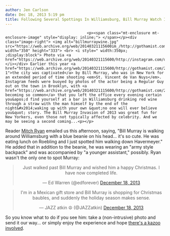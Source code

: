 ```yaml
---
author: Jen Carlson
date: Dec 18, 2013 5:19 pm
title: Following Several Spottings In Williamsburg, Bill Murray Watch Is ON
---
```


	
										<p><span class="mt-enclosure mt-enclosure-image" style="display: inline;"> </span></p><div class="image-right"> <img alt="billmurraywine.jpg" src="https://web.archive.org/web/20140321115600im_/http://gothamist.com/attachments/arts_jen/billmurraywine.jpg" width="350" height="333"> <br> <i style=" width:350px; ;display:block"> Photo via <a href="https://web.archive.org/web/20140321115600/http://instagram.com/danieldelaney">danieldelaney</a></i></div> Earlier this year <a href="https://web.archive.org/web/20140321115600/http://gothamist.com/2013/08/05/city_continues_to_be_enraptured_by.php#photo-1">the city was captivated</a> by Bill Murray, who was in New York for an extended period of time shooting <em>St. Vincent de Van Nuys</em>. Instagram feeds were buoyed by photos of the actor being a Regular Guy out on the town in Brooklyn, with <a href="https://web.archive.org/web/20140321115600/http://gothamist.com/2013/07/24/have_you_run_into_bill_murray_yet.php">encounters becoming so common</a> that you left the office every evening certain you&apos;d find yourself at a bar in Williamsburg drinking red wine through a straw with the man himself by the end of the night&#x2014;waking up with your own &quot;no one will ever believe you&quot; story. The Bill Murray Invasion of 2013 was great fun for New Yorkers, even those not typically affected by celebrity. And we may be seeing a second coming...<p></p>

<p>Reader <a href="https://web.archive.org/web/20140321115600/https://twitter.com/mitchryansucks/status/413413618714415105">Mitch Ryan</a> emailed us this afternoon, saying, &quot;Bill Murray is walking around Williamsburg with a blue beanie on his head... it&apos;s so cute. He was eating lunch on Roebling and I just spotted him walking down Havermeyer.&quot; He added that in addition to the beanie, he was wearing an &quot;army style backpack&quot; and was accompanied by &quot;a younger assistant,&quot; possibly. Ryan wasn&apos;t the only one to spot Murray:</p>

<center><blockquote class="twitter-tweet" lang="en"><p>Just walked past Bill Murray and wished him a happy Christmas. I have now completed life.</p>&#x2014; Ed Warren (@edforever) <a href="https://web.archive.org/web/20140321115600/https://twitter.com/edforever/statuses/413399042786623488">December 18, 2013</a></blockquote>
<script async src="//web.archive.org/web/20140321115600js_/http://platform.twitter.com/widgets.js" charset="utf-8"></script></center>

<center><blockquote class="twitter-tweet" lang="en"><p>I&apos;m in a Mexican gift store and Bill Murray is shopping for Christmas baubles, and suddenly the holiday season makes sense.</p>&#x2014; JAZZ atkin &#x262E; (@JAZZatkin) <a href="https://web.archive.org/web/20140321115600/https://twitter.com/JAZZatkin/statuses/413422862356471809">December 18, 2013</a></blockquote>
<script async src="//web.archive.org/web/20140321115600js_/http://platform.twitter.com/widgets.js" charset="utf-8"></script></center>

<p>So you know what to do if you see him: take a (non-intrusive) photo and send it our way... or simply enjoy the experience and hope <a href="https://web.archive.org/web/20140321115600/http://thoughtcatalog.com/alex-mann/2013/12/12-insane-things-that-happened-on-my-night-out-with-bill-murray/">there&apos;s a kazoo involved</a>.</p>					
										
									
				